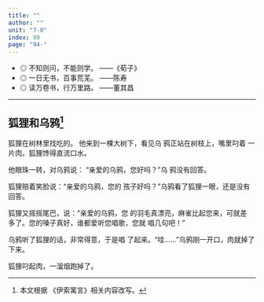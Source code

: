 ```yaml
---
title: ""
author: ""
unit: "7-0"
index: 99
page: "94-"
---
```


<!-- 日积月累 -->

- ◎ 不知则问，不能则学。 ——《荀子》
- ◎ 一日无书，百事荒芜。 ——陈寿
- ◎ 读万卷书，行万里路。 ——董其昌

---

<!-- 口语交际 -->
<!-- 
## 听故事，讲故事

一边看图，一边听老师讲《小猫种鱼》
的故事。然后自己讲讲这个故事。

> ◎ 听故事的时候，可以借助图画记住故事内容。
>
> ◎ 讲故事的时候，声音要大一些，让别人听清楚。

---
-->

<!-- 和大人一起读 -->

## 狐狸和乌鸦[^1]

[^1]: 本文根据 《伊索寓言》相关内容改写。

狐狸在树林里找吃的。
他来到一棵大树下，看见乌
鸦正站在树枝上，嘴里叼着
一片肉。狐狸馋得直流口水。

他眼珠一转，对乌鸦说：
“亲爱的乌鸦，您好吗？”乌
鸦没有回答。

狐狸赔着笑脸说：“亲爱的乌鸦，您的
孩子好吗？”乌鸦看了狐狸一眼，还是没有
回答。

狐狸又摇摇尾巴，说：“亲爱的乌鸦，您
的羽毛真漂亮，麻雀比起您来，可就差
多了。您的嗓子真好，谁都爱听您唱歌，您就
唱几句吧！”

乌鸦听了狐狸的话，非常得意，于是唱
了起来。“哇……”乌鸦刚一开口，肉就掉了
下来。

狐狸叼起肉，一溜烟跑掉了。
